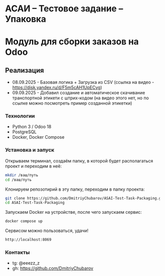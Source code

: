 # АСАИ – Тестовое задание – Упаковка
# Модуль для сборки заказов на Odoo

## Реализация
- 08.09.2025  - Базовая логика + Загрузка из CSV (ссылка на видео - https://disk.yandex.ru/d/F5m5cAH1UpECvg)
- 09.09.2025  - Добавил создание и автоматическое скачивание транспортной этикети с штрих-кодом (на видео этого нет, но по ссылке можно посмотреть пример созданной этикетки)

### Технологии

- Python 3 / Odoo 18
- PostgreSQL 
- Docker, Docker Compose

### Установка и запуск

Открываем терминал, создаём папку, в которой будет располагаться проект и переходим в неё:
```bash
mkdir /ваш/путь
cd /ваш/путь
```
Клонируем репозотирий в эту папку, переходим в папку проекта:
```bash 
git clone https://github.com/DmitriyChubarov/ASAI-Test-Task-Packaging.git
cd ASAI-Test-Task-Packaging
```
Запускаем Docker на устройстве, после чего запускаем сервис:
```bash
docker compose up
```
Сервисом можно пользоваться, удачи!
```bash
http://localhost:8069
```
  
### Контакты
- tg: @eeezz_z
- gh: https://github.com/DmitriyChubarov
